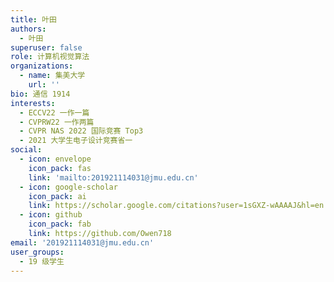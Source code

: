 ```yaml
---
title: 叶田
authors:
  - 叶田
superuser: false
role: 计算机视觉算法
organizations:
  - name: 集美大学
    url: ''
bio: 通信 1914
interests:
  - ECCV22 一作一篇
  - CVPRW22 一作两篇
  - CVPR NAS 2022 国际竞赛 Top3
  - 2021 大学生电子设计竞赛省一
social:
  - icon: envelope
    icon_pack: fas
    link: 'mailto:201921114031@jmu.edu.cn'
  - icon: google-scholar
    icon_pack: ai
    link: https://scholar.google.com/citations?user=1sGXZ-wAAAAJ&hl=en
  - icon: github
    icon_pack: fab
    link: https://github.com/Owen718
email: '201921114031@jmu.edu.cn'
user_groups:
  - 19 级学生
---
```

